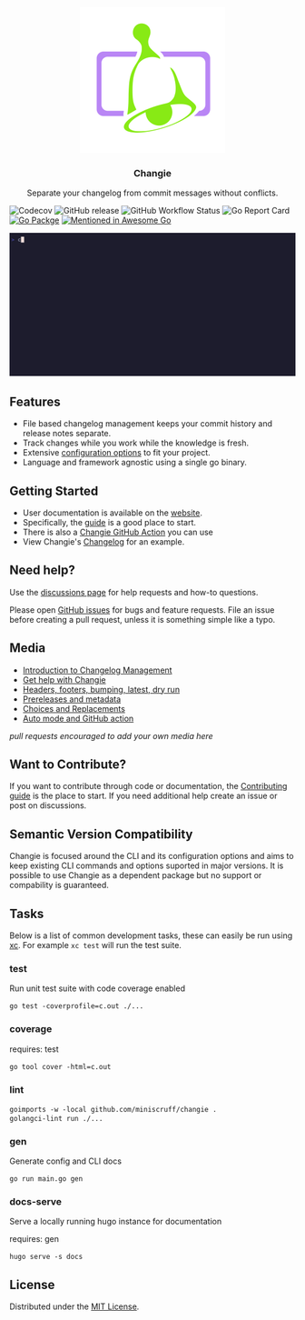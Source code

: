 <p align="center">
  <a href="https://changie.dev">
    <img alt="Changie Logo" src="./docs/themes/hugo-whisper-theme/static/images/logo.svg" height="256" />
  </a>
  <h3 align="center">Changie</h3>
  <p align="center">Separate your changelog from commit messages without conflicts.</p>
</p>

![Codecov](https://img.shields.io/codecov/c/github/miniscruff/changie?style=for-the-badge&logo=codecov)
![GitHub release](https://img.shields.io/github/v/release/miniscruff/changie?style=for-the-badge&logo=github)
![GitHub Workflow Status](https://img.shields.io/github/actions/workflow/status/miniscruff/changie/test.yml?event=push&style=for-the-badge&logo=github)
![Go Report Card](https://goreportcard.com/badge/github.com/miniscruff/changie?style=flat-square)
[![Go Packge](https://img.shields.io/badge/Go-Reference-grey?style=for-the-badge&logo=go&logoColor=white&label=%20&labelColor=007D9C)](https://pkg.go.dev/github.com/miniscruff/changie)
[![Mentioned in Awesome Go](https://awesome.re/mentioned-badge-flat.svg)](https://github.com/avelino/awesome-go)

![getting_started](./examples/getting_started.gif)

## Features
* File based changelog management keeps your commit history and release notes separate.
* Track changes while you work while the knowledge is fresh.
* Extensive [configuration options](https://changie.dev/config) to fit your project.
* Language and framework agnostic using a single go binary.

## Getting Started
* User documentation is available on the [website](https://changie.dev/).
* Specifically, the [guide](https://changie.dev/guide/) is a good place to start.
* There is also a [Changie GitHub Action](https://github.com/miniscruff/changie-action) you can use
* View Changie's [Changelog](CHANGELOG.md) for an example.

## Need help?
Use the [discussions page](https://github.com/miniscruff/changie/discussions) for help requests and how-to questions.

Please open [GitHub issues](https://github.com/miniscruff/changie/issues) for bugs and feature requests.
File an issue before creating a pull request, unless it is something simple like a typo.

## Media
* [Introduction to Changelog Management](https://dev.to/miniscruff/changie-automated-changelog-tool-11ed)
* [Get help with Changie](https://dev.to/miniscruff/get-help-automating-your-releases-21ig)
* [Headers, footers, bumping, latest, dry run](https://dev.to/miniscruff/changie-automated-changelog-generation-for-any-project-1b52)
* [Prereleases and metadata](https://dev.to/miniscruff/changie-automated-changelog-generation-for-large-projects-41hm)
* [Choices and Replacements](https://dev.to/miniscruff/changie-choices-and-replacements-40p5)
* [Auto mode and GitHub action](https://dev.to/miniscruff/changie-auto-mode-and-github-action-1279)

_pull requests encouraged to add your own media here_

## Want to Contribute?
If you want to contribute through code or documentation, the [Contributing guide](CONTRIBUTING.md) is the place to start.
If you need additional help create an issue or post on discussions.

## Semantic Version Compatibility
Changie is focused around the CLI and its configuration options and aims to keep existing CLI commands and options suported in major versions.
It is possible to use Changie as a dependent package but no support or compability is guaranteed.

## Tasks
Below is a list of common development tasks, these can easily be run using [xc](https://xcfile.dev/).
For example `xc test` will run the test suite.

### test
Run unit test suite with code coverage enabled
```
go test -coverprofile=c.out ./...
```

### coverage
requires: test
```
go tool cover -html=c.out
```

### lint
```
goimports -w -local github.com/miniscruff/changie .
golangci-lint run ./...
```

### gen
Generate config and CLI docs

```
go run main.go gen
```

### docs-serve
Serve a locally running hugo instance for documentation

requires: gen
```
hugo serve -s docs
```

## License
Distributed under the [MIT License](LICENSE).

